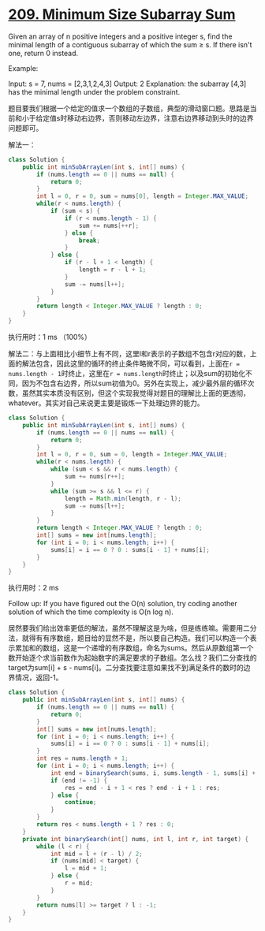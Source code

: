 # [209. Minimum Size Subarray Sum](https://leetcode-cn.com/problems/minimum-size-subarray-sum/)
Given an array of n positive integers and a positive integer s, find the minimal length of a contiguous subarray of which the sum ≥ s. If there isn't one, return 0 instead.

Example: 

Input: s = 7, nums = [2,3,1,2,4,3]
Output: 2
Explanation: the subarray [4,3] has the minimal length under the problem constraint.

题目要我们根据一个给定的值求一个数组的子数组，典型的滑动窗口题。思路是当前和小于给定值s时移动右边界，否则移动左边界，注意右边界移动到头时的边界问题即可。

解法一：
```java
class Solution {
    public int minSubArrayLen(int s, int[] nums) {
        if (nums.length == 0 || nums == null) {
            return 0;
        }
        int l = 0, r = 0, sum = nums[0], length = Integer.MAX_VALUE;
        while(r < nums.length) {
            if (sum < s) {
                if (r < nums.length - 1) {
                    sum += nums[++r];
                } else {
                    break;
                }
            } else {
                if (r - l + 1 < length) {
                    length = r - l + 1;
                } 
                sum -= nums[l++];
            }
        }
        return length < Integer.MAX_VALUE ? length : 0;
    }
}
```
执行用时：1 ms （100%）

解法二：与上面相比小细节上有不同，这里l和r表示的子数组不包含r对应的数，上面的解法包含，因此这里的循环的终止条件略微不同，可以看到，上面在``r = nums.length - 1``时终止，这里在``r = nums.length``时终止；以及sum的初始化不同，因为不包含右边界，所以sum初值为0。另外在实现上，减少最外层的循环次数，虽然其实本质没有区别，但这个实现我觉得对题目的理解比上面的更透彻，whatever。其实对自己来说更主要是锻炼一下处理边界的能力。
```java
class Solution {
    public int minSubArrayLen(int s, int[] nums) {
        if (nums.length == 0 || nums == null) {
            return 0;
        }
        int l = 0, r = 0, sum = 0, length = Integer.MAX_VALUE;
        while(r < nums.length) {
            while (sum < s && r < nums.length) {
                sum += nums[r++];
            } 
            while (sum >= s && l <= r) {
                length = Math.min(length, r - l);
                sum -= nums[l++];
            }
        }
        return length < Integer.MAX_VALUE ? length : 0;
        int[] sums = new int[nums.length];
        for (int i = 0; i < nums.length; i++) {
            sums[i] = i == 0 ? 0 : sums[i - 1] + nums[i];
        }
    }
}
```
执行用时：2 ms

Follow up:
If you have figured out the O(n) solution, try coding another solution of which the time complexity is O(n log n). 

居然要我们给出效率更低的解法，虽然不理解这是为啥，但是练练嘛。需要用二分法，就得有有序数组，题目给的显然不是，所以要自己构造。我们可以构造一个表示累加和的数组，这是一个递增的有序数组，命名为sums。然后从原数组第一个数开始逐个求当前数作为起始数字的满足要求的子数组。怎么找？我们二分查找的target为sum[i] + s - nums[i]。二分查找要注意如果找不到满足条件的数时的边界情况，返回-1。
```java
class Solution {
    public int minSubArrayLen(int s, int[] nums) {
        if (nums.length == 0 || nums == null) {
            return 0;
        }
        int[] sums = new int[nums.length];
        for (int i = 0; i < nums.length; i++) {
            sums[i] = i == 0 ? 0 : sums[i - 1] + nums[i];
        }
        int res = nums.length + 1;
        for (int i = 0; i < nums.length; i++) {
            int end = binarySearch(sums, i, sums.length - 1, sums[i] + s - nums[i]);
            if (end != -1) {
                res = end - i + 1 < res ? end - i + 1 : res;
            } else {
                continue;
            }
        }
        return res < nums.length + 1 ? res : 0;
    }
    private int binarySearch(int[] nums, int l, int r, int target) {
        while (l < r) {
            int mid = l + (r - l) / 2;
            if (nums[mid] < target) {
                l = mid + 1;
            } else {
                r = mid;
            }
        }
        return nums[l] >= target ? l : -1;
    }
}
```
